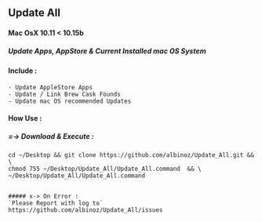 
## Update All
####  Mac OsX 10.11 < 10.15b
##### Update Apps, AppStore &amp; Current Installed mac OS System

#### Include :
```
- Update AppleStore Apps
- Update / Link Brew Cask Founds
- Update mac OS recommended Updates
```

#### How Use :

##### =-> Download & Execute :
```
cd ~/Desktop && git clone https://github.com/albinoz/Update_All.git && \
chmod 755 ~/Desktop/Update_All/Update_All.command  && \
~/Desktop/Update_All/Update_All.command


##### x-> On Error :
`Please Report with log to`
https://github.com/albinoz/Update_All/issues

